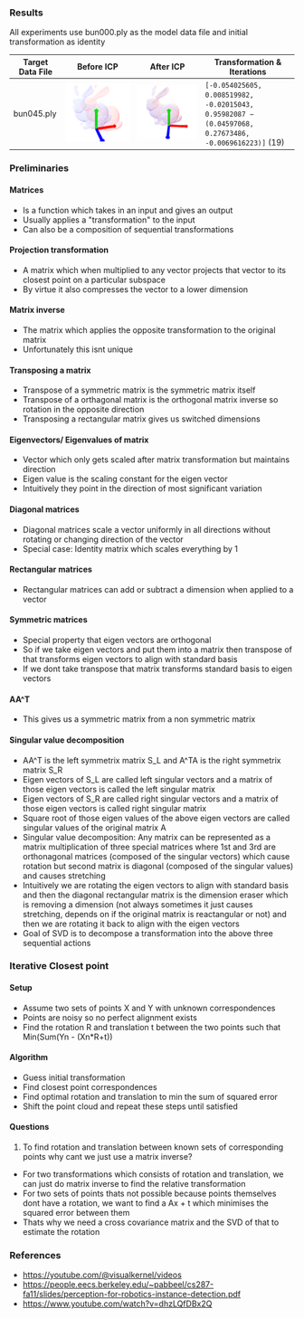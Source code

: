 ### Results
All experiments use bun000.ply as the model data file and initial transformation as identity

| Target Data File     | Before ICP       | After ICP        | Transformation & Iterations |
|---------------------|------------------------|------------------------|-------------------------------------|
| bun045.ply   | ![Before](media/b045_before.png) | ![After](media/b045_19_after.png)   | `[-0.054025605, 0.008519982,  -0.02015043, 0.95982087 − (0.04597068, 0.27673486, -0.0069616223)]` (19) |


### Preliminaries
#### Matrices
* Is a function which takes in an input and gives an output
* Usually applies a "transformation" to the input
* Can also be a composition of sequential transformations

#### Projection transformation
* A matrix which when multiplied to any vector projects that vector to its closest point on a particular subspace
* By virtue it also compresses the vector to a lower dimension

#### Matrix inverse
* The matrix which applies the opposite transformation to the original matrix
* Unfortunately this isnt unique

#### Transposing a matrix
* Transpose of a symmetric matrix is the symmetric matrix itself
* Transpose of a orthagonal matrix is the orthogonal matrix inverse so rotation in the opposite direction
* Transposing a rectangular matrix gives us switched dimensions

#### Eigenvectors/ Eigenvalues of matrix
* Vector which only gets scaled after matrix transformation but maintains direction
* Eigen value is the scaling constant for the eigen vector
* Intuitively they point in the direction of most significant variation

#### Diagonal matrices
* Diagonal matrices scale a vector uniformly in all directions without rotating or changing direction of the vector
* Special case: Identity matrix which scales everything by 1

#### Rectangular matrices
* Rectangular matrices can add or subtract a dimension when applied to a vector

#### Symmetric matrices
* Special property that eigen vectors are orthogonal
* So if we take eigen vectors and put them into a matrix then transpose of that transforms eigen vectors to align with standard basis
* If we dont take transpose that matrix transforms standard basis to eigen vectors

#### AA^T
* This gives us a symmetric matrix from a non symmetric matrix

#### Singular value decomposition
* AA^T is the left symmetrix matrix S_L and A^TA is the right symmetrix matrix S_R
* Eigen vectors of S_L are called left singular vectors and a matrix of those eigen vectors is called the left singular matrix
* Eigen vectors of S_R are called right singular vectors and a matrix of those eigen vectors is called right singular matrix
* Square root of those eigen values of the above eigen vectors are called singular values of the original matrix A
* Singular value decomposition: Any matrix can be represented as a matrix multiplication of three special matrices where 1st and 3rd are orthonagonal matrices (composed of the singular vectors) which cause rotation but second matrix is diagonal (composed of the singular values) and causes stretching
* Intuitively we are rotating the eigen vectors to align with standard basis and then the diagonal rectangular matrix is the dimension eraser which is removing a dimension (not always sometimes it just causes stretching, depends on if the original matrix is reactangular or not) and then we are rotating it back to align with the eigen vectors
* Goal of SVD is to decompose a transformation into the above three sequential actions

### Iterative Closest point
#### Setup
* Assume two sets of points X and Y with unknown correspondences
* Points are noisy so no perfect alignment exists
* Find the rotation R and translation t between the two points such that Min(Sum(Yn - (Xn*R+t))

#### Algorithm
* Guess initial transformation
* Find closest point correspondences
* Find optimal rotation and translation to min the sum of squared error
* Shift the point cloud and repeat these steps until satisfied

#### Questions
1. To find rotation and translation between known sets of corresponding points why cant we just use a matrix inverse?
* For two transformations which consists of rotation and translation, we can just do matrix inverse to find the relative transformation
* For two sets of points thats not possible because points themselves dont have a rotation, we want to find a Ax + t which minimises the squared error between them
* Thats why we need a cross covariance matrix and the SVD of that to estimate the rotation

### References
* https://youtube.com/@visualkernel/videos
* https://people.eecs.berkeley.edu/~pabbeel/cs287-fa11/slides/perception-for-robotics-instance-detection.pdf
* https://www.youtube.com/watch?v=dhzLQfDBx2Q
